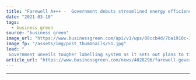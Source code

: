 ```yaml
---
title: "Farewell A+++ -  Government debuts streamlined energy efficiency labelling system in greener product standards push"
date: "2021-03-10"
tags: 
  - business green
source: "business green"
image_url: "https://www.businessgreen.com/api/v1/wps/08ccb4d/7ba1910c-3c13-430e-ba22-60fba5bc305e/9/iStock-914788136-185x114.jpg"
image_fp: "/assets/img/post_thumbnails/51.jpg"
lead: "
 Government unveils tougher labelling system as it sets out plans to tighten energy efficiency standards and introduce right to repair law ..."
article_url: "https://www.businessgreen.com/news/4028296/farewell-government-debuts-streamlined-energy-efficiency-labelling-greener-product-standards-push"
---
```


---
